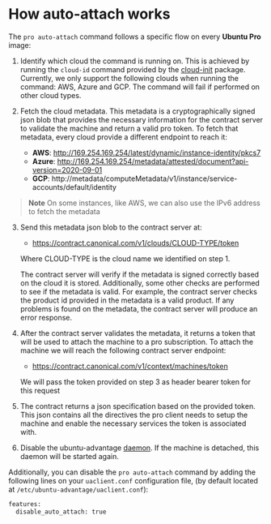 # How auto-attach works

The `pro auto-attach` command follows a specific flow on every **Ubuntu Pro** image:

1. Identify which cloud the command is running on. This is achieved by running
   the `cloud-id` command provided by the [cloud-init](https://cloudinit.readthedocs.io/en/latest/)
   package. Currently, we only support the following clouds when
   running the command: AWS, Azure and GCP. The command will fail if performed on other
   cloud types.

2. Fetch the cloud metadata. This metadata is a cryptographically signed json blob
   that provides the necessary information for the contract server to validate
   the machine and return a valid pro token. To fetch that metadata, every cloud
   provide a different endpoint to reach it:

   * **AWS**: http://169.254.169.254/latest/dynamic/instance-identity/pkcs7
   * **Azure**: http://169.254.169.254/metadata/attested/document?api-version=2020-09-01
   * **GCP**: http://metadata/computeMetadata/v1/instance/service-accounts/default/identity

> **Note**
> On some instances, like AWS, we can also use the IPv6 address to fetch the metadata

3. Send this metadata json blob to the contract server at:

   * https://contract.canonical.com/v1/clouds/CLOUD-TYPE/token

   Where CLOUD-TYPE is the cloud name we identified on step 1.

   The contract server will verify if the metadata is signed correctly based on the cloud
   it is stored. Additionally, some other checks are performed to see if the metadata is valid.
   For example, the contract server checks the product id provided in the metadata is a
   valid product. If any problems is found on the metadata, the contract server will produce
   an error response.

4. After the contract server validates the metadata, it returns a token that will be used
   to attach the machine to a pro subscription. To attach the machine we will reach the
   following contract server endpoint:

   * https://contract.canonical.com/v1/context/machines/token

   We will pass the token provided on step 3 as header bearer token for this request

5. The contract returns a json specification based on the provided token. This json
   contains all the directives the pro client needs to setup the machine and enable
   the necessary services the token is associated with.

6. Disable the ubuntu-advantage [daemon](../explanations/what_is_the_daemon.md).
   If the machine is detached, this daemon will be started again.

Additionally, you can disable the `pro auto-attach` command by adding
the following lines on your `uaclient.conf` configuration file, (by default located at
`/etc/ubuntu-advantage/uaclient.conf`):

```bash
features:
  disable_auto_attach: true
```
